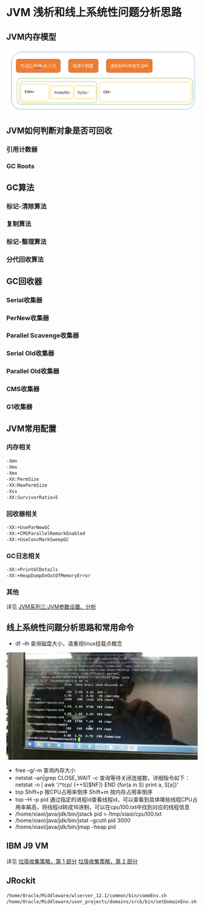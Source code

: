 JVM 浅析和线上系统性问题分析思路
=======================

## JVM内存模型

![JVM内存模型](/heap.png)

## JVM如何判断对象是否可回收
### 引用计数器
### GC Roots
## GC算法
### 标记-清除算法
### 复制算法
### 标记-整理算法
### 分代回收算法
## GC回收器
### Serial收集器
### PerNew收集器
### Parallel Scavenge收集器
### Serial Old收集器
### Parallel Old收集器
### CMS收集器
### G1收集器
## JVM常用配置
### 内存相关
	-Xmn
	-Xms
	-Xmx
	-XX:PermSize
	-XX:MaxPermSize
	-Xss
	-XX:SurvivorRatio=5
### 回收器相关
	-XX:+UseParNewGC 
	-XX:+CMSParallelRemarkEnabled 
	-XX:+UseConcMarkSweepGC
### GC日志相关
	-XX:+PrintGCDetails
	-XX:+HeapDumpOnOutOfMemoryError
### 其他
详见 [JVM系列三:JVM参数设置、分析](https://www.cnblogs.com/redcreen/archive/2011/05/04/2037057.html)
## 线上系统性问题分析思路和常用命令
* df –lh 查询磁盘大小，请重视linux挂载点概念

![磁盘大小](/df.png)

* free –g/-m 查询内存大小
* netstat –an|grep CLOSE_WAIT –c 查询等待关闭连接数，详细指令如下：
		netstat -n | awk '/^tcp/ {++S[$NF]} END {for(a in S) print a, S[a]}'
* top
		Shift+p 按CPU占用率倒序
		Shift+m 按内存占用率倒序
* top –H –p pid 通过指定的进程id查看线程id，可以查看到具体哪些线程CPU占用率飙高，将线程id转成16进制，可以在cpu100.txt中找到对应的线程信息
* /home/xiaoi/java/jdk/bin/jstack pid > /tmp/xiaoi/cpu100.txt
* /home/xiaoi/java/jdk/bin/jstat –gcutil pid 3000
* /home/xiaoi/java/jdk/bin/jmap -heap pid

## IBM J9 VM
详见 [垃圾收集策略，第 1 部分](https://www.ibm.com/developerworks/cn/java/j-ibmjava2/)
[垃圾收集策略，第 2 部分](https://www.ibm.com/developerworks/cn/java/j-ibmjava3/)

## JRockit
	/home/Oracle/Middleware/wlserver_12.1/common/bin/commEnv.sh
	/home/Oracle/Middleware/user_projects/domains/srcb/bin/setDomainEnv.sh

